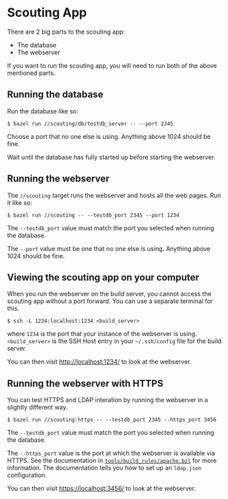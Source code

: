 Scouting App
================================================================================
There are 2 big parts to the scouting app:
- The database
- The webserver

If you want to run the scouting app, you will need to run both of the above
mentioned parts.


Running the database
--------------------------------------------------------------------------------
Run the database like so:

    $ bazel run //scouting/db/testdb_server -- --port 2345

Choose a port that no one else is using. Anything above 1024 should be fine.

Wait until the database has fully started up before starting the webserver.


Running the webserver
--------------------------------------------------------------------------------
The `//scouting` target runs the webserver and hosts all the web pages. Run it
like so:

    $ bazel run //scouting -- --testdb_port 2345 --port 1234

The `--testdb_port` value must match the port you selected when running the
database.

The `--port` value must be one that no one else is using. Anything above 1024
should be fine.


Viewing the scouting app on your computer
--------------------------------------------------------------------------------
When you run the webserver on the build server, you cannot access the
scouting app without a port forward. You can use a separate terminal for this.

    $ ssh -L 1234:localhost:1234 <build_server>

where `1234` is the port that your instance of the webserver is using.
`<build_server>` is the SSH Host entry in your `~/.ssh/config` file for the
build server.

You can then visit <http://localhost:1234/> to look at the webserver.


Running the webserver with HTTPS
--------------------------------------------------------------------------------
You can test HTTPS and LDAP interation by running the webserver in a slightly
different way.

    $ bazel run //scouting:https -- --testdb_port 2345 --https_port 3456

The `--testdb_port` value must match the port you selected when running the
database.

The `--https_port` value is the port at which the webserver is available via
HTTPS. See the documentation in
[`tools/build_rules/apache.bzl`](tools/build_rules/apache.bzl) for more
information. The documentation tells you how to set up an `ldap.json`
configuration.

You can then visit <https://localhost:3456/> to look at the webserver.

